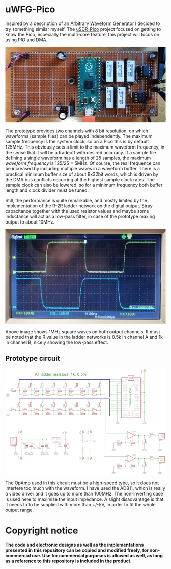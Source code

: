 # uWFG-Pico
Inspired by a description of an [Arbitrary Waveform Generator](https://www.instructables.com/Arbitrary-Wave-Generator-With-the-Raspberry-Pi-Pic/) I decided to try something similar myself. The [uSDR-Pico](https://github.com/ArjanteMarvelde/uSDR-pico) project focused on getting to know the Pico, especially the multi-core feature, this project will focus on using PIO and DMA. 

![Prototype](doc/Proto.jpg) 

The prototype provides two channels with 8 bit resolution, on which waveforms (sample files) can be played independently. The maximum sample frequency is the system clock, so on a Pico this is by default 125MHz. This obviously sets a limit to the maximum waveform frequency, in the sense that it will be a tradeoff with desired accuracy. If a sample file defining a single waveform has a length of 25 samples, the maximum *waveform frequency* is 125/25 = 5MHz. Of course, the real frequence can be increased by including multiple waves in a waveform buffer. There is a practical minimum buffer size of about 8x32bit words, which is driven by the DMA bus conflicts occurring at the highest sample clock rates. The sample clock can also be lowered, so for a minimum frequency both buffer length and clock divider must be tuned.

Still, the performance is quite remarkable, and mostly limited by the implementation of the R-2R ladder network on the digital output. Stray capacitance together with the used resistor values and maybe some inductance will act as a low-pass filter, in case of the prototype maxing output to about 10MHz. 

![1MHz](doc/SQ-1MHz.jpg)  

Above image shows 1MHz square waves on both output channels. It must be noted that the R value in the ladder networks is 0.5k in channel A and 1k in channel B, nicely showing the low-pass effect. 
## Prototype circuit
 
![Proto-schematic](doc/Proto-schematic.gif) 
 
The OpAmp used in this circuit must be a high-speed type, so it does not interfere too much with the waveform. I have used the AD811, which is really a video driver and it goes up to more than 100MHz. The non-inverting case is used here to maximize the input impedance. A slight disadvantage is that it needs to to be supplied with more than +/-5V, in order to fit the whole output range. 
 
 
# Copyright notice
**The code and electronic designs as well as the implementations presented in this repository can be copied and modified freely, for non-commercial use.
Use for commercial purposes is allowed as well, as long as a reference to this repository is included in the product.**


